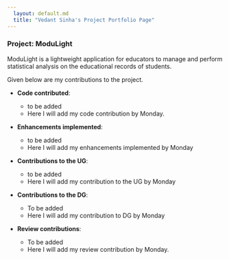 ```yaml
---
  layout: default.md
  title: "Vedant Sinha's Project Portfolio Page"
---
```


### Project: ModuLight

ModuLight is a lightweight application for educators to manage and
perform statistical analysis on the educational records of students.

Given below are my contributions to the project.

* **Code contributed**:
  * to be added
  * Here I will add my code contribution by Monday.

* **Enhancements implemented**:
  * to be added
  * Here I will add my enhancements implemented by Monday

* **Contributions to the UG**:
  * to be added
  * Here I will add my contribution to the UG by Monday

* **Contributions to the DG**:
  * To be added
  * Here I will add my contribution to DG by Monday

* **Review contributions**:
  * To be added
  * Here I will add my review contribution by Monday.
